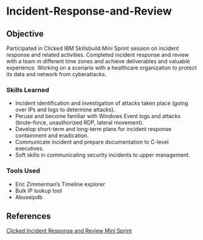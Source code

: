 # Incident-Response-and-Review

## Objective

Participated in Clicked IBM Skillsbuild Mini Sprint session on incident response and related activities. 
Completed incident response and review with a team in different time zones and achieve deliverables and valuable experience. 
Working on a scenario with a healthcare organization to protect its data and network from cyberattacks.

### Skills Learned

- Incident identification and investigation of attacks taken place (going over IPs and logs to determine attacks).
- Peruse and become familiar with Windows Event logs and attacks (brute-force, unauthorized RDP, lateral movement).
- Develop short-term and long-term plans for incident response containment and eradication.
-	Communicate incident and prepare documentation to C-level executives.
-	Soft skills in communicating security incidents to upper management.

### Tools Used

-	Eric Zimmerman’s Timeline explorer
-	Bulk IP lookup tool
-	Abuseipdb

## References
<a href="https://www.clicked.com/learning-experience-page/incident-response-and-review-mini-sprint-9-23-24">Clicked Incident Response and Review Mini Sprint</a>
